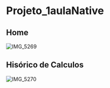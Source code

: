 # Projeto_1aulaNative

## Home
![IMG_5269](https://user-images.githubusercontent.com/88466608/205504274-2562f15d-bd6a-4a7b-afd8-9fa9756ed295.PNG)

## Hisórico de Calculos
![IMG_5270](https://user-images.githubusercontent.com/88466608/205504323-b12aaad8-0770-4580-a3e6-f10f3e810883.PNG)
